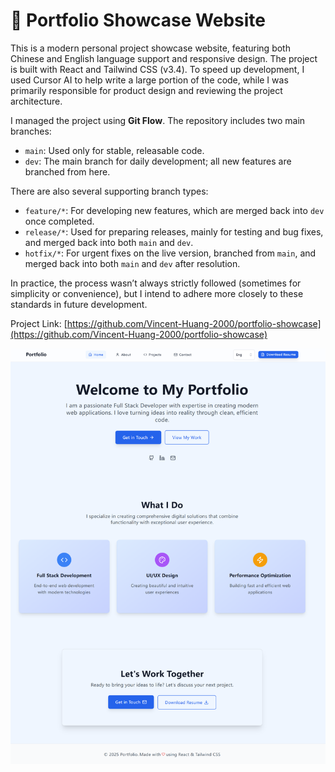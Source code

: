 # 🚀 Portfolio Showcase Website

This is a modern personal project showcase website, featuring both Chinese and English language support and responsive design. The project is built with React and Tailwind CSS (v3.4). To speed up development, I used Cursor AI to help write a large portion of the code, while I was primarily responsible for product design and reviewing the project architecture.

I managed the project using **Git Flow**. The repository includes two main branches:
- `main`: Used only for stable, releasable code.
- `dev`: The main branch for daily development; all new features are branched from here.

There are also several supporting branch types:
- `feature/*`: For developing new features, which are merged back into `dev` once completed.
- `release/*`: Used for preparing releases, mainly for testing and bug fixes, and merged back into both `main` and `dev`.
- `hotfix/*`: For urgent fixes on the live version, branched from `main`, and merged back into both `main` and `dev` after resolution.

In practice, the process wasn’t always strictly followed (sometimes for simplicity or convenience), but I intend to adhere more closely to these standards in future development.

Project Link: [https://github.com/Vincent-Huang-2000/portfolio-showcase](https://github.com/Vincent-Huang-2000/portfolio-showcase)

![](./img/1/Screenshot-1.png)
